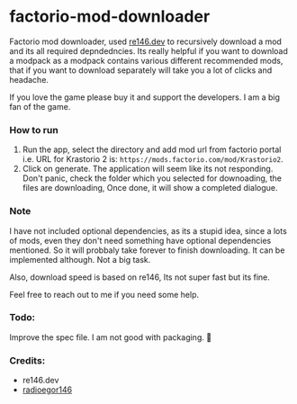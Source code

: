 # factorio-mod-downloader

Factorio mod downloader, used [re146.dev](https://re146.dev/factorio/mods) to recursively download a mod and its all required depndedncies. Its really helpful if you want to download a modpack as a modpack contains various different recommended mods, that if you want to download separately will take you a lot of clicks and headache.

If you love the game please buy it and support the developers. I am a big fan of the game.

### How to run
1. Run the app, select the directory and add mod url from factorio portal i.e. URL for Krastorio 2 is: `https://mods.factorio.com/mod/Krastorio2`.
2. Click on generate. The application will seem like its not responding. Don't panic, check the folder which you selected for downoading, the files are downloading, Once done, it will show a completed dialogue.

### Note
I have not included optional dependencies, as its a stupid idea, since a lots of mods, even they don't need something have optional dependencies mentioned. So it will probbaly take forever to finish downloading. It can be implemented although. Not a big task.

Also, download speed is based on re146, Its not super fast but its fine.

Feel free to reach out to me if you need some help.


### Todo:
Improve the spec file. I am not good with packaging. 🥹

### Credits:
- re146.dev
- [radioegor146](https://github.com/radioegor146)

